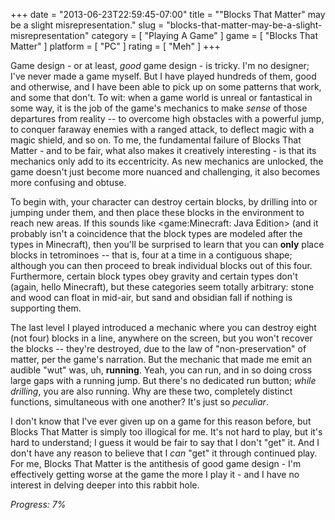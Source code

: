 +++
date = "2013-06-23T22:59:45-07:00"
title = "\"Blocks That Matter\" may be a slight misrepresentation."
slug = "blocks-that-matter-may-be-a-slight-misrepresentation"
category = [ "Playing A Game" ]
game = [ "Blocks That Matter" ]
platform = [ "PC" ]
rating = [ "Meh" ]
+++

Game design - or at least, <i>good</i> game design - is tricky.  I'm no designer; I've never made a game myself.  But I have played hundreds of them, good and otherwise, and I have been able to pick up on some patterns that work, and some that don't.  To wit: when a game world is unreal or fantastical in some way, it is the job of the game's mechanics to make <i>sense</i> of those departures from reality -- to overcome high obstacles with a powerful jump, to conquer faraway enemies with a ranged attack, to deflect magic with a magic shield, and so on.  To me, the fundamental failure of Blocks That Matter - and to be fair, what also makes it creatively interesting - is that its mechanics only add to its eccentricity.  As new mechanics are unlocked, the game doesn't just become more nuanced and challenging, it also becomes more confusing and obtuse.

To begin with, your character can destroy certain blocks, by drilling into or jumping under them, and then place these blocks in the environment to reach new areas.  If this sounds like <game:Minecraft: Java Edition> (and it probably isn't a coincidence that the block types are modeled after the types in Minecraft), then you'll be surprised to learn that you can <b>only</b> place blocks in tetrominoes -- that is, four at a time in a contiguous shape; although you can then proceed to break individual blocks out of this four.  Furthermore, certain block types obey gravity and certain types don't (again, hello Minecraft), but these categories seem totally arbitrary: stone and wood can float in mid-air, but sand and obsidian fall if nothing is supporting them.

The last level I played introduced a mechanic where you can destroy eight (not four) blocks in a line, anywhere on the screen, but you won't recover the blocks -- they're destroyed, due to the law of "non-preservation" of matter, per the game's narration.  But the mechanic that made me emit an audible "wut" was, uh, <b>running</b>.  Yeah, you can run, and in so doing cross large gaps with a running jump.  But there's no dedicated run button; <i>while drilling</i>, you are also running.  Why are these two, completely distinct functions, simultaneous with one another?  It's just so <i>peculiar</i>.

I don't know that I've ever given up on a game for this reason before, but Blocks That Matter is simply too illogical for me.  It's not hard to play, but it's hard to understand; I guess it would be fair to say that I don't "get" it.  And I don't have any reason to believe that I <i>can</i> "get" it through continued play.  For me, Blocks That Matter is the antithesis of good game design - I'm effectively getting worse at the game the more I play it - and I have no interest in delving deeper into this rabbit hole.

<i>Progress: 7%</i>